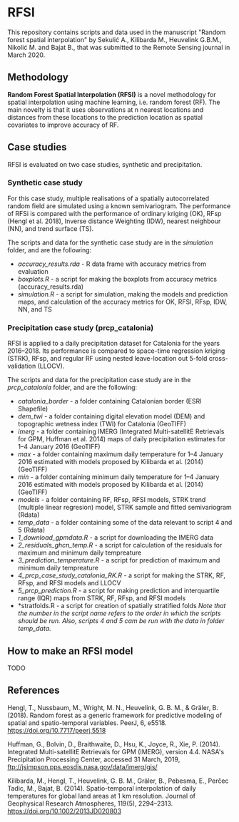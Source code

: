 # RFSI

This repository contains scripts and data used in the manuscript "Random forest spatial interpolation" by Sekulić A., Kilibarda M., Heuvelink G.B.M., Nikolić M. and Bajat B., that was submitted to the Remote Sensing journal in March 2020.

## Methodology

**Random Forest Spatial Interpolation (RFSI)** is a novel methodology for spatial interpolation using machine learning, i.e. random forest (RF). The main novelty is that it uses observations at n nearest locations and distances from these locations to the prediction location as spatial covariates to improve accuracy of RF.

## Case studies

RFSI is evaluated on two case studies, synthetic and precipitation.

### Synthetic case study

For this case study, multiple realisations of a spatially autocorrelated random field are simulated using a known semivariogram. The performance of RFSi is compared with the performance of ordinary kriging (OK), RFsp (Hengl et al. 2018), Inverse distance Weighting (IDW), nearest neighbour (NN), and trend surface (TS). 

The scripts and data for the synthetic case study are in the *simulation* folder, and are the following:
- *accuracy_results.rda* - R data frame with accuracy metrics from evaluation
- *boxplots.R* - a script for making the boxplots from accuracy metrics (accuracy_results.rda)
- *simulation.R* - a script for simulation, making the models and prediction maps, and calculation of the accuracy metrics for OK, RFSI, RFsp, IDW, NN, and TS

### Precipitation case study (prcp_catalonia)

RFSI is applied to a daily precipitation dataset for Catalonia for the years 2016–2018. Its performance is compared to space-time regression kriging (STRK), RFsp, and regular RF using nested leave-location out 5-fold cross-validation (LLOCV).

The scripts and data for the precipitation case study are in the *prcp_catalonia* folder, and are the following:
- *catalonia_border* - a folder containing Catalonian border (ESRI Shapefile)
- *dem_twi* - a folder containing digital elevation model (DEM) and topographic wetness index (TWI) for Catalonia (GeoTIFF)
- *imerg* - a folder containing IMERG (Integrated Multi-satellitE Retrievals for GPM, Huffman et al. 2014) maps of daily precipitation estimates for 1–4 January 2016 (GeoTIFF)
- *max* - a folder containing maximum daily temperature for 1–4 January 2016 estimated with models proposed by Kilibarda et al. (2014) (GeoTIFF)
- *min* - a folder containing minimum daily temperature for 1–4 January 2016 estimated with models proposed by Kilibarda et al. (2014) (GeoTIFF)
- *models* - a folder containing RF, RFsp, RFSI models, STRK trend (multiple linear regresion) model, STRK sample and fitted semivariogram (Rdata)
- *temp_data* - a folder containing some of the data relevant to script 4 and 5 (Rdata)
- *1_download_gpmdata.R* - a script for downloading the IMERG data
- *2_residuals_ghcn_temp.R* - a script for calculation of the residuals for maximum and minimum daily tempreature
- *3_prediction_temperature.R* - a script for prediction of maximum and minimum daily tempreature
- *4_prcp_case_study_catalonia_RK.R* - a script for making the STRK, RF, RFsp, and RFSI models and LLOCV
- *5_prcp_prediction.R* - a script for making prediction and interquartile range (IQR) maps from STRK, RF, RFsp, and RFSI models
- *stratfolds.R - a script for creation of spatially stratified folds
*Note that the number in the script name refers to the order in which the scripts should be run. Also, scripts 4 and 5 cam be run with the data in folder temp_data.*

## How to make an RFSI model

TODO

## References

Hengl, T., Nussbaum, M., Wright, M. N., Heuvelink, G. B. M., & Gräler, B. (2018). Random forest as a generic framework for predictive modeling of spatial and spatio-temporal variables. PeerJ, 6, e5518. https://doi.org/10.7717/peerj.5518

Huffman, G., Bolvin, D., Braithwaite, D., Hsu, K., Joyce, R., Xie, P. (2014). Integrated Multi-satellitE Retrievals for GPM (IMERG), version 4.4. NASA's Precipitation Processing Center, accessed 31 March, 2019, ftp://jsimpson.pps.eosdis.nasa.gov/data/imerg/gis/

Kilibarda, M., Hengl, T., Heuvelink, G. B. M., Gräler, B., Pebesma, E., Perčec Tadic, M.,  Bajat, B. (2014). Spatio-temporal interpolation of daily temperatures for global land areas at 1 km resolution. Journal of Geophysical Research Atmospheres, 119(5), 2294–2313. https://doi.org/10.1002/2013JD020803